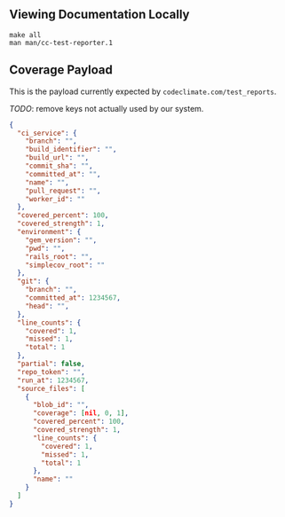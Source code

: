 ## Viewing Documentation Locally

```console
make all
man man/cc-test-reporter.1
```

## Coverage Payload

This is the payload currently expected by `codeclimate.com/test_reports`.

*TODO*: remove keys not actually used by our system.

```json
{
  "ci_service": {
    "branch": "",
    "build_identifier": "",
    "build_url": "",
    "commit_sha": "",
    "committed_at": "",
    "name": "",
    "pull_request": "",
    "worker_id": ""
  },
  "covered_percent": 100,
  "covered_strength": 1,
  "environment": {
    "gem_version": "",
    "pwd": "",
    "rails_root": "",
    "simplecov_root": ""
  },
  "git": {
    "branch": "",
    "committed_at": 1234567,
    "head": "",
  },
  "line_counts": {
    "covered": 1,
    "missed": 1,
    "total": 1
  },
  "partial": false,
  "repo_token": "",
  "run_at": 1234567,
  "source_files": [
    {
      "blob_id": "",
      "coverage": [nil, 0, 1],
      "covered_percent": 100,
      "covered_strength": 1,
      "line_counts": {
        "covered": 1,
        "missed": 1,
        "total": 1
      },
      "name": ""
    }
  ]
}
```
